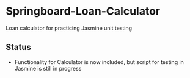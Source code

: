 # Springboard-Loan-Calculator
 Loan calculator for practicing Jasmine unit testing
## Status
* Functionality for Calculator is now included, but script for testing in Jasmine is still in progress 

